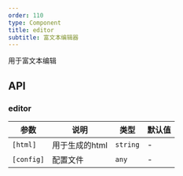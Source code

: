 ```yaml
---
order: 110
type: Component
title: editor
subtitle: 富文本编辑器
---
```


用于富文本编辑

## API

### editor

| 参数 | 说明 | 类型 | 默认值 |
|----|----|----|-----|
| `[html]` | 用于生成的html | `string` | - |
| `[config]` | 配置文件 | `any` | - |

